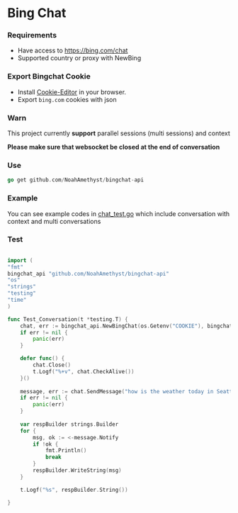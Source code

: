 
# Bing Chat  

### Requirements
* Have access to https://bing.com/chat
* Supported country or proxy with NewBing

### Export Bingchat Cookie
- Install [Cookie-Editor](https://chrome.google.com/webstore/detail/cookie-editor/hlkenndednhfkekhgcdicdfddnkalmdm?hl=en) in your browser.
- Export `bing.com` cookies with json

### Warn
This project currently **support** parallel sessions (multi sessions) and context

**Please make sure that websocket be closed at the end of conversation**
### Use
```go
go get github.com/NoahAmethyst/bingchat-api
```

### Example

You can see example codes in [chat_test.go](gotest%2Fchat_test.go) 
which include conversation with context and multi conversations 

### Test
```go

import (
"fmt"
bingchat_api "github.com/NoahAmethyst/bingchat-api"
"os"
"strings"
"testing"
"time"
)

func Test_Conversation(t *testing.T) {
    chat, err := bingchat_api.NewBingChat(os.Getenv("COOKIE"), bingchat_api.ConversationBalanceStyle, 2*time.Minute)
    if err != nil {
        panic(err)
    }

    defer func() {
        chat.Close()
        t.Logf("%+v", chat.CheckAlive())
    }()
	
    message, err := chat.SendMessage("how is the weather today in Seattle")
    if err != nil {
        panic(err)
    }
	
    var respBuilder strings.Builder
    for {
        msg, ok := <-message.Notify
        if !ok {
            fmt.Println()
            break
        }
        respBuilder.WriteString(msg)
    }

    t.Logf("%s", respBuilder.String())

}

```